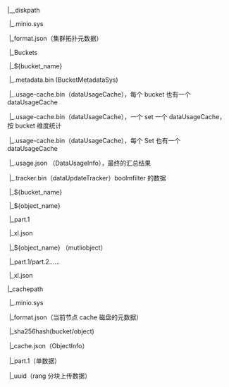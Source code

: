 |__diskpath

​				|_.minio.sys

​						|_format.json（集群拓扑元数据）

​						|_Buckets

​								|_${bucket_name}

​											|_.metadata.bin (BucketMetadataSys)

​											|_.usage-cache.bin（dataUsageCache），每个 bucket 也有一个 dataUsageCache

​								|_.usage-cache.bin（dataUsageCache），一个 set 一个 dataUsageCache，按 bucket 维度统计

​								|_.usage-cache.bin（dataUsageCache），每个 Set 也有一个 dataUsageCache

​								|_.usage.json （DataUsageInfo），最终的汇总结果

​								|_.tracker.bin（dataUpdateTracker）boolmfilter 的数据

​			|_${bucket_name}

​						|_${object_name}

​								|_part.1

​								|_xl.json

​						|_${object_name} 	（mutliobject）

​								|_part.1/part.2……

​								|_xl.json



|_cachepath

​				|_.minio.sys

​						|_format.json（当前节点 cache 磁盘的元数据）

​				|_sha256hash(bucket/object)

​						|_cache.json（ObjectInfo）

​						|_part.1（单数据）

​						|_uuid（rang 分块上传数据）

